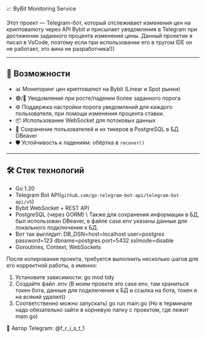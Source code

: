  📈 ByBit Monitoring Service

Этот проект — Telegram-бот, который отслеживает изменения цен на криптовалюту через API Bybit и присылает уведомления в Telegram при достижении заданного процента изменения цены.
Данный проектик я писал в VsCode, поэтому если при использовании его в тругом IDE он не работает, это вина не разработчика!)) 

---

## 🚀 Возможности

- 📊 Мониторинг цен криптовалют на Bybit (Linear и Spot рынки)
- 🟢/🔴 Уведомления при росте/падении более заданного порога
- ⚙️ Поддержка настройки порога уведомлений для каждого пользователя, при помощи изменения процента ставки.
- 📦 Использование WebSocket для потоковых данных
- 💾 Сохранение пользователей и их тикеров в PostgreSQL в БД DBeaver
- 🛡️ Устойчивость к падениям: обёртка в `recover()` 

---

## 🛠️ Стек технологий

- Go 1.20
- Telegram Bot API(`github.com/go-telegram-bot-api/telegram-bot-api/v5`)
- Bybit WebSocket + REST API
- PostgreSQL (через GORM) \ Также для сохранения информации в БД, был использован DBeaver, в файле case.env указаны данные для локального подключения к БД.
- Вот так выглядит: DB_DSN=host=localhost user=postgres password=123 dbname=postgres port=5432 sslmode=disable
- Goroutines, Context, WebSockets

После копирования проекта, требуется выполнить несколько шагов для его корректной работы, а именно: 
1. Установите зависимости: go mod tidy
2. Создайте файл .env (В моем проекте это case.env, там храниться токен бота, данные для подключения к БД и ссылка на бота, токен я на всякий удалил))
3. Соответственно можно запускать) go run main.go (Но в терминале надо обязательно зайти в корневую папку с проектом, где лежит main.go)

🧠 Автор
Telegram: @f_r_i_s_t_1

